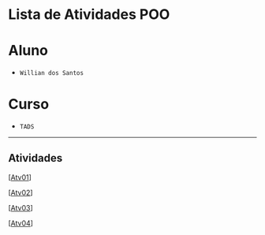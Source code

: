 # Lista de Atividades POO

# Aluno
* `Willian dos Santos` 

# Curso
* `TADS`

<hr>

## Atividades 

[[Atv01](https://github.com/willian133/TADS-POO/tree/main/Atividades/Atv01)]

[[Atv02](https://github.com/willian133/TADS-POO/tree/main/Atividades/Atv02)]

[[Atv03](https://github.com/willian133/TADS-POO/tree/main/Atividades/Atv03)]

[[Atv04](https://github.com/willian133/TADS-POO/tree/main/Atividades/Atv04)]